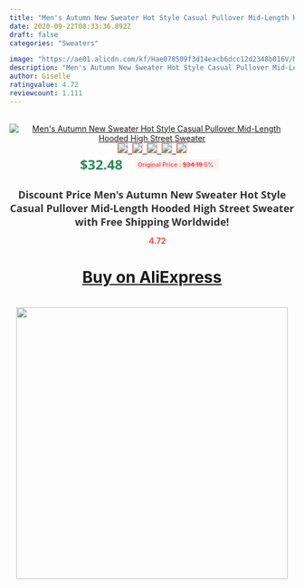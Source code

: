 ```yaml
---
title: "Men's Autumn New Sweater Hot Style Casual Pullover Mid-Length Hooded High Street Sweater"
date: 2020-09-22T08:33:36.892Z
draft: false
categories: "Sweaters"

image: "https://ae01.alicdn.com/kf/Hae078509f3d14eacb6dcc12d2348b016V/Men-s-Autumn-New-Sweater-Hot-Style-Casual-Pullover-Mid-Length-Hooded-High-Street-Sweater.jpg"
description: "Men's Autumn New Sweater Hot Style Casual Pullover Mid-Length Hooded High Street Sweater"
author: Giselle
ratingvalue: 4.72
reviewcount: 1.111
---
```

<br>
<div style="text-align: center;">
<a href="https://s.click.aliexpress.com/e/_AeWmzX" target="_blank" rel="nofollow noopener noreferrer"><img alt="Men's Autumn New Sweater Hot Style Casual Pullover Mid-Length Hooded High Street Sweater" class="magnifier-image" src="https://ae01.alicdn.com/kf/Hae078509f3d14eacb6dcc12d2348b016V/Men-s-Autumn-New-Sweater-Hot-Style-Casual-Pullover-Mid-Length-Hooded-High-Street-Sweater.jpg_640x640.jpg">
<br>
<img style="border:1px solid salmon" src="https://ae01.alicdn.com/kf/Hae078509f3d14eacb6dcc12d2348b016V/Men-s-Autumn-New-Sweater-Hot-Style-Casual-Pullover-Mid-Length-Hooded-High-Street-Sweater.jpg_120x120.jpg">&nbsp;&nbsp;<img style="border:1px solid salmon" src="https://ae01.alicdn.com/kf/H11f10ed6e9554ed9b76baa6d920d5bfbz/Men-s-Autumn-New-Sweater-Hot-Style-Casual-Pullover-Mid-Length-Hooded-High-Street-Sweater.jpg_120x120.jpg">&nbsp;&nbsp;<img style="border:1px solid salmon" src="https://ae01.alicdn.com/kf/H06e062b478054ebab49896d57acb15c3a/Men-s-Autumn-New-Sweater-Hot-Style-Casual-Pullover-Mid-Length-Hooded-High-Street-Sweater.jpg_120x120.jpg">&nbsp;&nbsp;<img style="border:1px solid salmon" src="https://ae01.alicdn.com/kf/Hbca1fff3c535411fbf3a28cbfa7803e7G/Men-s-Autumn-New-Sweater-Hot-Style-Casual-Pullover-Mid-Length-Hooded-High-Street-Sweater.jpg_120x120.jpg">&nbsp;&nbsp;<img style="border:1px solid salmon" src="https://ae01.alicdn.com/kf/Hc683993cdff84a5aa1cb796f08979f44V/Men-s-Autumn-New-Sweater-Hot-Style-Casual-Pullover-Mid-Length-Hooded-High-Street-Sweater.jpg_120x120.jpg"></a></div><br0>
<div style="text-align: center;"><span style="background-color: white; border: 0px; box-sizing: border-box; color: seagreen; display: inline-block; font-family: &quot;open sans&quot; , &quot;arial&quot; , &quot;helvetica&quot; , sans-serif , &quot;heiti&quot;; font-size: 24px; font-stretch: inherit; font-weight: 700; line-height: inherit; margin: 0px 10px 0px 0px; padding: 0px; vertical-align: middle;">$32.48 </span>
<span style="background: rgb(255 , 241 , 241); border-radius: 3px; border: 0px; box-sizing: border-box; color: #ff4747; display: inline-block; font-family: inherit; font-size: 12px; font-stretch: inherit; font-style: inherit; font-variant: inherit; font-weight: 600; line-height: inherit; margin: 0px; padding: 2px 5px; transform: scale(0.9); vertical-align: middle;">Original Price : <b style="text-decoration: line-through;">$34.19 </b> 5%&nbsp;&nbsp;</span></div>
<h1 style="color: #333333; display: inline-block; font-family: &quot;open sans&quot; , &quot;arial&quot; , &quot;helvetica&quot; , sans-serif , &quot;heiti&quot;; font-size: 18px; font-stretch: inherit; font-weight: 700; text-align: center;">Discount Price Men's Autumn New Sweater Hot Style Casual Pullover Mid-Length Hooded High Street Sweater with Free Shipping Worldwide!</h1>
<div style="color: #ff4747; text-align: center;">
<img src="https://4.bp.blogspot.com/-M0ZcTcb-5uY/XleCXlxnR4I/AAAAAAAAAEc/OrjgMkXV1oMQFaCRZj5HQwOCBcu3w1FegCPcBGAYYCw/s1600/star.png" style="height: 15px;">&nbsp;<b>4.72</b></div>
<div class="button_cont" align="center"><a class="buynow_a" href="https://s.click.aliexpress.com/e/_AeWmzX" target="_blank" rel="nofollow noopener noreferrer"><H1>Buy on AliExpress</H1></a></div><br>
<div class="separator" style="clear: both; text-align: center;">
<img src="https://lh3.googleusercontent.com/-pTy5HemUv9M/XlePHvY0dAI/AAAAAAAAAE4/0nX5iRUoIWY8eMW9Dpxeirr157OZliDIgCLcBGAsYHQ/s1600/badge.gif" width="480">
</div>

